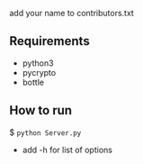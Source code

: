 add your name to contributors.txt

Requirements
--------------
* python3
* pycrypto
* bottle

How to run
------------
$ `python Server.py`

+ add -h for list of options
